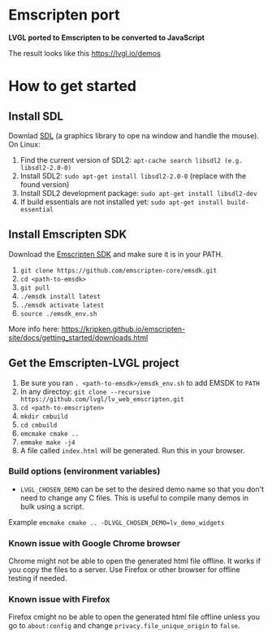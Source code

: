 # Emscripten port

**LVGL ported to Emscripten to be converted to JavaScript**

The result looks like this https://lvgl.io/demos

# How to get started

## Install SDL

Downlad [SDL](https://www.libsdl.org/) (a graphics library to ope na window and handle the mouse). On Linux:
1. Find the current version of SDL2: `apt-cache search libsdl2 (e.g. libsdl2-2.0-0)`
2. Install SDL2: `sudo apt-get install libsdl2-2.0-0` (replace with the found version)
3. Install SDL2 development package: `sudo apt-get install libsdl2-dev`
4. If build essentials are not installed yet: `sudo apt-get install build-essential`


## Install Emscripten SDK
Download the [Emscripten SDK](https://kripken.github.io/emscripten-site/) and make sure it is in your PATH.

1. `git clone https://github.com/emscripten-core/emsdk.git`
2. `cd <path-to-emsdk>`
3. `git pull`
4. `./emsdk install latest`
5. `./emsdk activate latest`
6. `source ./emsdk_env.sh`

More info here: https://kripken.github.io/emscripten-site/docs/getting_started/downloads.html

## Get the Emscripten-LVGL project
1. Be sure you ran `. <path-to-emsdk>/emsdk_env.sh` to add EMSDK to `PATH`
2. In any directoy: `git clone --recursive https://github.com/lvgl/lv_web_emscripten.git`
3. `cd <path-to-emscripten>`
4. `mkdir cmbuild`
5. `cd cmbuild`
6. `emcmake cmake ..`
7. `emmake make -j4`
5. A file called `index.html` will be generated. Run this in your browser.

### Build options (environment variables)

* `LVGL_CHOSEN_DEMO` can be set to the desired demo name so that you don't need to change any C files. This is useful to compile many demos in bulk using a script.

Example `emcmake cmake .. -DLVGL_CHOSEN_DEMO=lv_demo_widgets`

### Known issue with Google Chrome browser
Chrome might not be able to open the generated html file offline. It works if you copy the files to a server. Use Firefox or other browser for offline testing if needed.

### Known issue with Firefox
Firefox cmight no be able to open the generated html file offline unless you go to `about:config` and change `privacy.file_unique_origin` to `false`.
